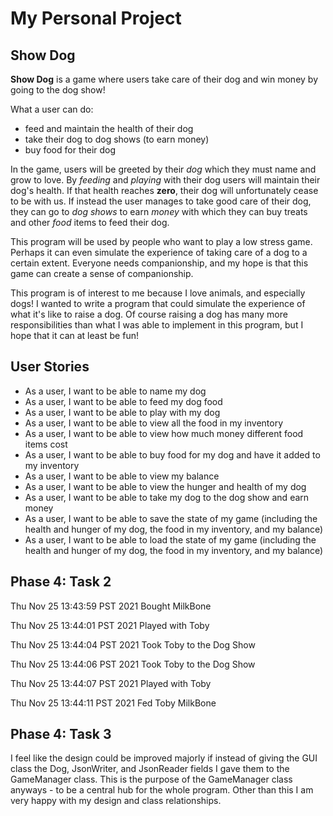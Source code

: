 # My Personal Project

## Show Dog

**Show Dog** is a game where users take care of their dog and win money by going to the dog show!

What a user can do:
- feed and maintain the health of their dog
- take their dog to dog shows (to earn money)
- buy food for their dog

In the game, users will be greeted by their *dog* which they must name and grow to love. By 
*feeding* and *playing* with their dog users will maintain their dog's health. If that 
health reaches **zero**, their dog will unfortunately cease to be with us. If instead the
user manages to take good care of their dog, they can go to *dog shows* to earn *money* 
with which they can buy treats and other *food* items to feed their dog.

This program will be used by people who want to play a low stress game. Perhaps
it can even simulate the experience of taking care of a dog to a certain extent.
Everyone needs companionship, and my hope is that this game can create a sense
of companionship.

This program is of interest to me because I love animals, and especially dogs!
I wanted to write a program that could simulate the experience of what it's
like to raise a dog. Of course raising a dog has many more responsibilities
than what I was able to implement in this program, but I hope that it can 
at least be fun!

## User Stories

- As a user, I want to be able to name my dog
- As a user, I want to be able to feed my dog food
- As a user, I want to be able to play with my dog
- As a user, I want to be able to view all the food in my inventory
- As a user, I want to be able to view how much money different food items cost
- As a user, I want to be able to buy food for my dog and have it added to my inventory
- As a user, I want to be able to view my balance
- As a user, I want to be able to view the hunger and health of my dog
- As a user, I want to be able to take my dog to the dog show and earn money
- As a user, I want to be able to save the state of my game (including the health 
and hunger of my dog, the food in my inventory, and my balance)
- As a user, I want to be able to load the state of my game (including the health
and hunger of my dog, the food in my inventory, and my balance)

## Phase 4: Task 2
Thu Nov 25 13:43:59 PST 2021
Bought MilkBone

Thu Nov 25 13:44:01 PST 2021
Played with Toby

Thu Nov 25 13:44:04 PST 2021
Took Toby to the Dog Show

Thu Nov 25 13:44:06 PST 2021
Took Toby to the Dog Show

Thu Nov 25 13:44:07 PST 2021
Played with Toby

Thu Nov 25 13:44:11 PST 2021
Fed Toby MilkBone

## Phase 4: Task 3

I feel like the design could be improved majorly
if instead of giving the GUI class the Dog, JsonWriter,
and JsonReader fields I gave them to the GameManager
class. This is the purpose of the GameManager class anyways - 
to be a central hub for the whole program. Other than this
I am very happy with my design and class relationships.
